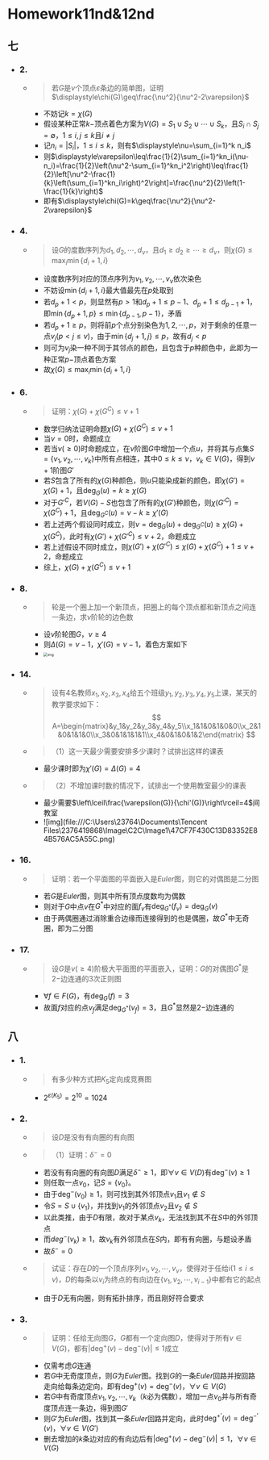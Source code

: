 # Homework11nd&12nd

## 七

- ### 2.

    - > 若$G$是$\nu$个顶点$\varepsilon$条边的简单图，证明$\displaystyle\chi(G)\geq\frac{\nu^2}{\nu^2-2\varepsilon}$

        - 不妨记$k=\chi(G)$
        - 假设某种正常$k-$顶点着色方案为$V(G)=S_1\cup S_2\cup\cdots\cup S_k$，且$S_i\cap S_j=\emptyset$，$1\leq i,j\leq k$且$i\neq j$
        - 记$n_i=|S_i|$，$1\leq i\leq k$，则有$\displaystyle\nu=\sum_{i=1}^k n_i$
        - 则$\displaystyle\varepsilon\leq\frac{1}{2}\sum_{i=1}^kn_i(\nu-n_i)=\frac{1}{2}\left(\nu^2-\sum_{i=1}^kn_i^2\right)\leq\frac{1}{2}\left[\nu^2-\frac{1}{k}\left(\sum_{i=1}^kn_i\right)^2\right]=\frac{\nu^2}{2}\left(1-\frac{1}{k}\right)$
        - 即有$\displaystyle\chi(G)=k\geq\frac{\nu^2}{\nu^2-2\varepsilon}$

- ### 4.

    - > 设$G$的度数序列为$d_1,d_2,\cdots,d_\nu$，且$d_1\geq d_2\geq\cdots\geq d_\nu$，则$\chi(G)\leq\max_i\min\{d_i+1,i\}$

        - 设度数序列对应的顶点序列为$v_1,v_2,\cdots,v_\nu$依次染色
        - 不妨设$\min\{d_i+1,i\}$最大值最先在$p$处取到
        - 若$d_p+1<p$，则显然有$p>1$和$d_p+1\leq p-1$、$d_p+1\leq d_{p-1}+1$，即$\min\{d_p+1,p\}\leq\min\{d_{p-1},p-1\}$，矛盾
        - 若$d_p+1\geq p$，则将前$p$个点分别染色为$1,2,\cdots,p$，对于剩余的任意一点$v_j(p<j\leq\nu)$，由于$\min\{d_{j}+1,j\}\leq p$，故有$d_j<p$
        - 则可为$v_j$染一种不同于其邻点的颜色，且包含于$p$种颜色中，此即为一种正常$p-$顶点着色方案
        - 故$\chi(G)\leq\max_i\min\{d_i+1,i\}$

- ### 6.

    - > 证明：$\chi(G)+\chi(G^{C})\leq\nu+1$

        - 数学归纳法证明命题$\chi(G)+\chi(G^C)\leq\nu+1$
        - 当$\nu=0$时，命题成立
        - 若当$\nu(\geq0)$时命题成立，在$\nu$阶图$G$中增加一个点$u$，并将其与点集$S=\{v_1,v_2,\cdots,v_k\}$中所有点相连，其中$0\leq k\leq\nu$，$v_k\in V(G)$，得到$\nu+1$阶图$G'$
        - 若$S$包含了所有的$\chi(G)$种颜色，则$u$只能染成新的颜色，即$\chi(G')=\chi(G)+1$，且$\deg_G(u)=k\geq\chi(G)$
        - 对于$G'^C$，若$V(G)-S$也包含了所有的$\chi(G')$种颜色，则$\chi(G'^C)=\chi(G^C)+1$，且$\deg_{G^C}(u)=\nu-k\geq\chi'(G)$
        - 若上述两个假设同时成立，则$\nu=\deg_G(u)+\deg_{G^C}(u)\geq\chi(G)+\chi(G^C)$，此时有$\chi(G')+\chi({G'}^C)\leq\nu+2$，命题成立
        - 若上述假设不同时成立，则$\chi(G')+\chi(G'^C)\leq\chi(G)+\chi(G^C)+1\leq\nu+2$，命题成立
        - 综上，$\chi(G)+\chi(G^C)\leq\nu+1$

- ### 8.

    - > 轮是一个圈上加一个新顶点，把圈上的每个顶点都和新顶点之间连一条边，求$\nu$阶轮的边色数

        - 设$\nu$阶轮图$G$，$\nu\geq4$
        - 则$\Delta(G)=\nu-1$，$\chi'(G)=\nu-1$，着色方案如下
        - <img src="file:///C:\Users\23764\Documents\Tencent Files\2376419868\Image\C2C\Image1\599C7DE4D0E10D92E7ADA2AB5E739661.png" alt="img" style="zoom:50%;" />

- ### 14.

    - > 设有$4$名教师$x_1,x_2,x_3,x_4$给五个班级$y_1,y_2,y_3,y_4,y_5$上课，某天的教学要求如下：
        > $$
        > A=\begin{matrix}&y_1&y_2&y_3&y_4&y_5\\x_1&1&0&1&0&0\\x_2&1&0&1&1&0\\x_3&0&1&1&1&1\\x_4&0&1&0&1&2\end{matrix}
        > $$

    - > （1）这一天最少需要安排多少课时？试排出这样的课表

      - 最少课时即为$\chi'(G)=\Delta(G)=4$

    - > （2）不增加课时数的情况下，试排出一个使用教室最少的课表

      - 最少需要$\left\lceil\frac{\varepsilon(G)}{\chi'(G)}\right\rceil=4$间教室
      - ![img](file:///C:\Users\23764\Documents\Tencent Files\2376419868\Image\C2C\Image1\47CF7F430C13D83352E84B576AC5A55C.png)

- ### 16.

    - > 证明：若一个平面图的平面嵌入是$Euler$图，则它的对偶图是二分图

        - 若$G$是$Euler$图，则其中所有顶点度数均为偶数
        - 则对于$G$中点$v$在$G^*$中对应的面$f_v$有$\deg_{G^*}(f_v)=\deg_G(v)$
        - 由于两偶圈通过消除重合边缘而连接得到的也是偶圈，故$G^*$中无奇圈，即为二分图

- ### 17.

    - > 设$G$是$\nu(\geq4)$阶极大平面图的平面嵌入，证明：$G$的对偶图$G^*$是$2-$边连通的$3$次正则图
    
        - $\forall f\in F(G)$，有$\deg_G(f)=3$
        - 故面$f$对应的点$v_f$满足$\deg_{G^*}(v_f)=3$，且$G^*$显然是$2-$边连通的

## 八

- ### 1.

    - > 有多少种方式把$K_5$定向成竞赛图

        - $\displaystyle 2^{\varepsilon(K_5)}=2^{10}=1024$

- ### 2.

    - > 设$D$是没有有向圈的有向图

    - > （1）证明：$\delta^-=0$

        - 若没有有向圈的有向图$D$满足$\delta^-\ge1$，即$\forall v\in V(D)$有$\deg^-(v)\geq1$
        - 则任取一点$v_0$，记$S=\{v_0\}$。
        - 由于$\deg^-(v_0)\geq1$，则可找到其外邻顶点$v_1$且$v_1\not\in S$
        - 令$S=S\cup\{v_1\}$，并找到$v_1$的外邻顶点$v_2$且$v_2\not\in S$
        - 以此类推，由于$D$有限，故对于某点$v_k$，无法找到其不在$S$中的外邻顶点
        - 而$deg^-(v_k)\geq1$，故$v_k$有外邻顶点在$S$内，即有有向圈，与题设矛盾
        - 故$\delta^-=0$

    - > 试证：存在$D$的一个顶点序列$v_1,v_2,\cdots,v_\nu$，使得对于任给$i(1\leq i\leq\nu)$，$D$的每条以$v_i$为终点的有向边在$\{v_1,v_2,\cdots,v_{i-1}\}$中都有它的起点

        - 由于$D$无有向圈，则有拓扑排序，而且刚好符合要求

- ### 3.

    - > 证明：任给无向图$G$，$G$都有一个定向图$D$，使得对于所有$v\in V(G)$，都有$\left|\deg^+(v)-\deg^-(v)\right|\leq1$成立
    
        - 仅需考虑$G$连通
        - 若$G$中无奇度顶点，则$G$为$Euler$图。找到$G$的一条$Euler$回路并按回路走向给每条边定向，即有$\deg^+(v)=\deg^-(v)$，$\forall v\in V(G)$
        - 若$G$中有奇度顶点$v_1,v_2,\cdots,v_k$（$k$必为偶数），增加一点$v_0$并与所有奇度顶点连一条边，得到图$G'$
        - 则$G'$为$Euler$图，找到其一条$Euler$回路并定向，此时$\deg^{+'}(v)=\deg^{-'}(v)$，$\forall v\in V(G')$
        - 删去增加的$k$条边对应的有向边后有$|\deg^+(v)-\deg^-(v)|
            \leq1$，$\forall v\in V(G)$